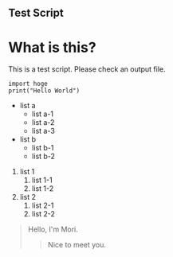 ## Test Script
# What is this?

This is a test script. Please check an output file.


    import hoge
    print("Hello World")


- list a
    - list a-1
    - list a-2
    - list a-3
- list b
    - list b-1
    - list b-2

1. list 1
    1. list 1-1
    2. list 1-2
2. list 2
    1. list 2-1
    2. list 2-2

> Hello, I'm Mori.
>> Nice to meet you.

